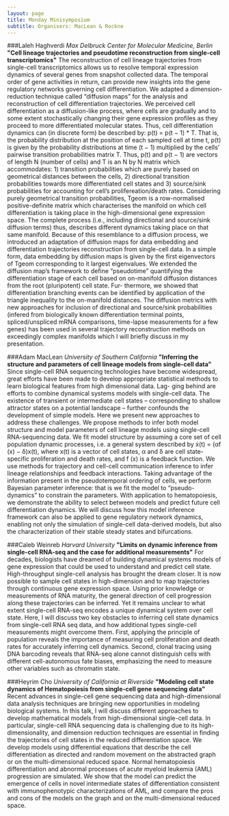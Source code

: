 ```yaml
---
layout: page
title: Monday Minisymposium
subtitle: Organisers: MacLean & Rockne
---
```


###Laleh Haghverdi
*Max Delbruck Center for Molecular Medicine, Berlin*
**"Cell lineage trajectories and pseudotime reconstruction from single-cell transcriptomics"**
The reconstruction of cell lineage trajectories from single-cell transcriptomics allows us to resolve temporal expression dynamics of several genes from snapshot collected data. The temporal order of gene activities in return, can provide new insights into the gene regulatory networks governing cell differentiation. We adapted a dimension-reduction technique called “diffusion maps” for the analysis and reconstruction of cell differentiation trajectories. We perceived cell differentiation as a diffusion-like process, where cells are gradually and to some extent stochastically changing their gene expression profiles as they proceed to more differentiated molecular states. Thus, cell differentiation dynamics can (in discrete form) be described by: p(t) = p(t − 1) * T. That is, the probability distribution at the position of each sampled cell at time t, p(t) is given by the probability distributions at time (t − 1) multiplied by the cells’ pairwise transition probabilities matrix T. Thus, p(t) and p(t − 1) are vectors of length N (number of cells) and T is an N by N matrix which accommodates: 1) transition probabilities which are purely based on geometrical distances between the cells, 2) directional transition probabilities towards more differentiated cell states and 3) source/sink probabilities for accounting for cell’s prolifereation/death rates. Considering purely geometrical transition probabilities, Tgeom is a row-normalised positive-definite matrix which characterises the manifold on which cell differentiation is taking place in the high-dimensional gene expression space. The complete process (i.e., including directional and source/sink diffusion terms) thus, describes different dynamics taking place on that same manifold. Because of this resemblance to a diffusion process, we introduced an adaptation of diffusion maps for data embedding and differentiation trajectories reconstruction from single-cell data. In a simple form, data embedding by diffusion maps is given by the first eigenvectors of Tgeom corresponding to it largest eigenvalues. We extended the diffusion map’s framework to define “pseudotime” quantifying the differentiation stage of each cell based on on-manifold diffusion distances from the root (pluripotent) cell state. Fur- thermore, we showed that differentiation branching events can be identified by application of the triangle inequality to the on-manifold distances. The diffusion metrics with new approaches for inclusion of directional and source/sink probabilities (infered from biologically known differentiation terminal points, spliced/unspliced mRNA comparisons, time-lapse measurements for a few genes) has been used in several trajectory reconstruction methods on exceedingly complex manifolds which I will briefly discuss in my presentation.


###Adam MacLean
*University of Southern California*
**"Inferring the structure and parameters of cell lineage models from single-cell data"**
Since single-cell RNA sequencing technologies have become widespread, great efforts have been made to develop appropriate statistical methods to learn biological features from high dimensional data. Lag- ging behind are efforts to combine dynamical systems models with single-cell data. The existence of transient or intermediate cell states – corresponding to shallow attractor states on a potential landscape – further confounds the development of simple models. Here we present new approaches to address these challenges. We propose methods to infer both model structure and model parameters of cell lineage models using single-cell RNA-sequencing data. We fit model structure by assuming a core set of cell population dynamic processes, i.e. a general system described by ẋ(t) = (αf (x) − δ)x(t), where x(t) is a vector of cell states, α and δ are cell state-specific proliferation and death rates, and f (x) is a feedback function. We use methods for trajectory and cell-cell communication inference to infer lineage relationships and feedback interactions. Taking advantage of the information present in the pseudotemporal ordering of cells, we perform Bayesian parameter inference: that is we fit the model to “pseudo-dynamics” to constrain the parameters. With application to hematopoiesis, we demonstrate the ability to select between models and predict future cell differentiation dynamics. We will discuss how this model inference framework can also be applied to gene regulatory network dynamics, enabling not only the simulation of single-cell data-derived models, but also the characterization of their stable steady states and bifurcations.


###Caleb Weinreb
*Harvard University*
**"Limits on dynamic inference from single-cell RNA-seq and the case for additional measurements"**
For decades, biologists have dreamed of building dynamical systems models of gene expression that could be used to understand and predict cell state. High-throughput single-cell analysis has brought the dream closer. It is now possible to sample cell states in high-dimension and to map trajectories through continuous gene expression space. Using prior knowledge or measurements of RNA maturity, the general direction of cell progression along these trajectories can be inferred. Yet it remains unclear to what extent single-cell RNA-seq encodes a unique dynamical system over cell state. Here, I will discuss two key obstacles to inferring cell state dynamics from single-cell RNA seq data, and how additional types single-cell measurements might overcome them. First, applying the principle of population reveals the importance of measuring cell proliferation and death rates for accurately inferring cell dynamics. Second, clonal tracing using DNA barcoding reveals that RNA-seq alone cannot distinguish cells with different cell-autonomous fate biases, emphasizing the need to measure other variables such as chromatin state.


###Heyrim Cho
*University of California at Riverside*
**"Modeling cell state dynamics of Hematopoiesis from single-cell gene sequencing data"**
Recent advances in single-cell gene sequencing data and high-dimensional data analysis techniques are bringing new opportunities in modeling biological systems. In this talk, I will discuss different approaches to develop mathematical models from high-dimensional single-cell data. In particular, single-cell RNA sequencing data is challenging due to its high-dimensionality, and dimension reduction techniques are essential in finding the trajectories of cell states in the reduced differentiation space. We develop models using differential equations that describe the cell differentiation as directed and random movement on the abstracted graph or on the multi-dimensional reduced space. Normal hematopoiesis differentiation and abnormal processes of acute myeloid leukemia (AML) progression are simulated. We show that the model can predict the emergence of cells in novel intermediate states of differentiation consistent with immunophenotypic characterizations of AML, and compare the pros and cons of the models on the graph and on the multi-dimensional reduced space. 
